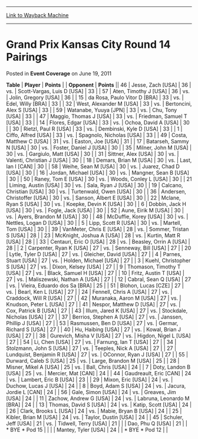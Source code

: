
---
[Link to Wayback Machine](https://web.archive.org/web/20171029005509/https://magic.wizards.com/en/articles/archive/event-coverage/grand-prix-kansas-city-round-14-pairings-2011-06-19)

[_metadata_:description]:- "TablePlayerPoints"
[_metadata_:generator]:- "Drupal 7 (http://drupal.org)"
[_metadata_:node]:- "458751"
[_metadata_:publish_date]:- "2011-06-19"
[_metadata_:source]:- "div-main-content"
[_metadata_:title]:- "Grand Prix Kansas City Round 14 Pairings"
[_metadata_:wayback_capture_timestamp]:- "2017-10-29 00:55:09"
[_metadata_:wayback_raw_url]:- "https://web.archive.org/web/20171029005509id_/https://magic.wizards.com/en/articles/archive/event-coverage/grand-prix-kansas-city-round-14-pairings-2011-06-19"
[_metadata_:wayback_url]:- "https://magic.wizards.com/en/articles/archive/event-coverage/grand-prix-kansas-city-round-14-pairings-2011-06-19"
---


Grand Prix Kansas City Round 14 Pairings
========================================



 Posted in **Event Coverage**
 on June 19, 2011 












 **Table** | **Player** | **Points** |  | **Opponent** | **Points** ||  46 | Jesse, Zach [USA] |  36 | vs. | Scott-Vargas, Luis D [USA] |  33 |
|  57 | Aten, Timothy J [USA] |  36 | vs. | Jolin, Gregory [USA] |  36 |
|  15 | da Rosa, Paulo Vitor D [BRA] |  33 | vs. | Edel, Willy [BRA] |  33 |
|  32 | West, Alexander M [USA] |  33 | vs. | Bertoncini, Alex S [USA] |  33 |
|  59 | Watanabe, Yuuya [JPN] |  33 | vs. | Chu, Tony [USA] |  33 |
|  47 | Maggio, Thomas J [USA] |  33 | vs. | Friedman, Samuel T [USA] |  33 |
|  14 | Flores, Edgar [USA] |  33 | vs. | Ochoa, David A [USA] |  30 |
|  30 | Rietzl, Paul R [USA] |  33 | vs. | Dembinski, Kyle D [USA] |  33 |
|  1 | Ciffo, Alfred [USA] |  33 | vs. | Spagnolo, Nicholas [USA] |  33 |
|  49 | Costa, Matthew C [USA] |  31 | vs. | Easton, Joe [USA] |  31 |
|  17 | Batarseh, Sammy N [USA] |  30 | vs. | Foster, Daniel J [USA] |  30 |
|  35 | Milner, John M [USA] |  30 | vs. | Gargiulo, Matt [USA] |  30 |
|  31 | Sittner, Alex [USA] |  30 | vs. | Valenti, Christian J [USA] |  30 |
|  18 | Demars, Brian M [USA] |  30 | vs. | Last, Ian I [CAN] |  30 |
|  58 | Weihe, Sean M [USA] |  30 | vs. | Juarez, Chad D [USA] |  30 |
|  16 | Jordan, Michael [USA] |  30 | vs. | Mangner, Sean B [USA] |  30 |
|  50 | Raney, Tom E [USA] |  30 | vs. | Woods, Conley L [USA] |  30 |
|  21 | Liming, Austin [USA] |  30 | vs. | Sala, Ryan J [USA] |  30 |
|  19 | Calcano, Christian [USA] |  30 | vs. | Turtenwald, Owen [USA] |  30 |
|  36 | Andersen, Christoffer [USA] |  30 | vs. | Sanson, Albert E [USA] |  30 |
|  22 | Mclane, Ryan S [USA] |  30 | vs. | Koepke, Devin K [USA] |  30 |
|  6 | Dobbin, Jack H [USA] |  30 | vs. | Fogle, Jack [USA] |  30 |
|  52 | Aune, Eirik M [USA] |  30 | vs. | Ayers, Brandon M [USA] |  30 |
|  48 | McDuffie, Korey [USA] |  30 | vs. | Nettles, Logan D [USA] |  30 |
|  5 | Lipp, Scott R [USA] |  30 | vs. | Martell, Tom [USA] |  30 |
|  39 | VanMeter, Chris E [USA] |  28 | vs. | Sommer, Tristan S [USA] |  28 |
|  23 | McKnight, Joshua A [USA] |  28 | vs. | Kurtin, Matt R [USA] |  28 |
|  33 | Centauri, Eric O [USA] |  28 | vs. | Beasley, Orrin A [USA] |  28 |
|  2 | Carpenter, Ryan K [USA] |  27 | vs. | Senneway, Bill [USA] |  27 |
|  20 | Lytle, Tyler D [USA] |  27 | vs. | Gleicher, David [USA] |  27 |
|  4 | Parnes, Stuart [USA] |  27 | vs. | Holden, Michael [USA] |  27 |
|  3 | Kuehl, Christopher S [USA] |  27 | vs. | Dixon, Kelsey [USA] |  27 |
|  9 | Thomason, Timothy T [USA] |  27 | vs. | Black, Samuel H [USA] |  27 |
|  10 | Fritz, Austin T [USA] |  27 | vs. | Maliszewski, Nathan A [USA] |  27 |
|  12 | Cabral, Sean Q [USA] |  27 | vs. | Vieira, Eduardo dos Sa [BRA] |  25 |
|  51 | Blohon, Lucas [CZE] |  27 | vs. | Bearl, Ken L [USA] |  27 |
|  24 | Fennell, Chris A [USA] |  27 | vs. | Craddock, Will R [USA] |  27 |
|  42 | Muranaka, Aaron M [USA] |  27 | vs. | Knudson, Peter L [USA] |  27 |
|  41 | Nespor, Matthew D [USA] |  27 | vs. | Cox, Patrick B [USA] |  27 |
|  43 | Illum, Jared K [USA] |  27 | vs. | Stockdale, Nicholas [USA] |  27 |
|  37 | Berrios, Stephen A [USA] |  27 | vs. | Janssen, Phillip J [USA] |  27 |
|  53 | Rasmussen, Ben D [USA] |  27 | vs. | Germar, Richard S [USA] |  27 |
|  40 | Hu, Haibing [USA] |  27 | vs. | Kowal, Brian J [USA] |  27 |
|  38 | Gurevich, Misha V [USA] |  27 | vs. | Higdon, Nigel L [USA] |  27 |
|  54 | Li, Chen [USA] |  27 | vs. | Farnung, Ian T [USA] |  27 |
|  34 | Stolzmann, John S [USA] |  27 | vs. | Teeples, Nick A [USA] |  27 |
|  27 | Lundquist, Benjamin R [USA] |  27 | vs. | OConnor, Ryan J [USA] |  27 |
|  55 | Durward, Caleb S [USA] |  25 | vs. | Large, Brandon M [USA] |  25 |
|  28 | Misner, Mikel A [USA] |  25 | vs. | Ball, Chris [USA] |  24 |
|  7 | Doty, Landon B [USA] |  25 | vs. | Mercier, Mat [CAN] |  24 |
|  44 | Gaudreault, Eric [CAN] |  24 | vs. | Lambert, Eric B [USA] |  23 |
|  29 | Mixon, Eric [USA] |  24 | vs. | Duchow, Lucas J [USA] |  24 |
|  8 | Boyd, Adam S [USA] |  24 | vs. | Jacura, Jordie L [CAN] |  24 |
|  56 | Gale, Simon [USA] |  24 | vs. | Greaves, Jim [USA] |  24 |
|  11 | Zachow, Andrew G [USA] |  24 | vs. | Labruna, Leonardo M [BRA] |  24 |
|  13 | Thomas, David S [USA] |  24 | vs. | Katip, Scott [USA] |  24 |
|  26 | Clark, Brooks L [USA] |  24 | vs. | Mabie, Bryan B [USA] |  24 |
|  25 | Kibler, Brian M [USA] |  24 | vs. | Taylor, Dustin [USA] |  24 |
|  45 | Schuler, Jeff [USA] |  21 | vs. | Tidwell, Terry [USA] |  21 |
|  | Dao, Phu Q [USA] |  21 |  | \* BYE \* Pod 15 |  |
|  | Mantey, Tyler [USA] |  24 |  | \* BYE \* Pod 12 |  |







